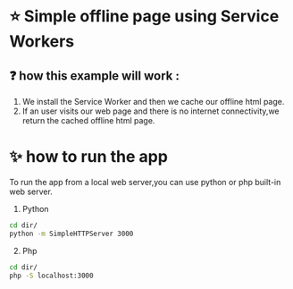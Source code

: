 
# :star: Simple offline page using Service Workers
##  :question: how this example will work :

1.  We install the Service Worker and then we cache our offline html page.
2. If an user visits our web page and there is no internet connectivity,we return the cached offline html page.

# :sparkles: how to run the app

To run the app from a local web server,you can use python or php built-in web server.

1. Python
```bash
cd dir/
python -m SimpleHTTPServer 3000
```
2. Php
```bash
cd dir/
php -S localhost:3000
```


